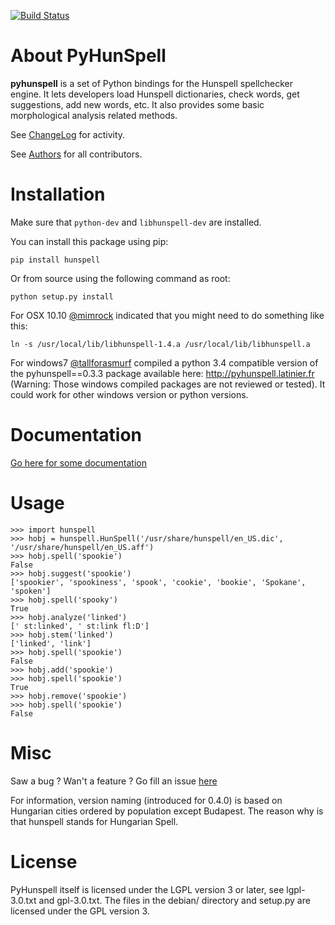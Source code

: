 [![Build Status](https://travis-ci.org/blatinier/pyhunspell.png)](https://travis-ci.org/blatinier/pyhunspell)

# About PyHunSpell

**pyhunspell** is a set of Python bindings for the Hunspell spellchecker
engine. It lets developers load Hunspell dictionaries, check words, get
suggestions, add new words, etc. It also provides some basic morphological
analysis related methods.

See [ChangeLog](https://github.com/blatinier/pyhunspell/blob/master/CHANGELOG.md) for activity.

See [Authors](https://github.com/blatinier/pyhunspell/blob/master/AUTHORS.md) for all contributors.

# Installation

Make sure that `python-dev` and `libhunspell-dev` are installed.

You can install this package using pip:

```
pip install hunspell
```

Or from source using the following command as root:

```
python setup.py install
```

For OSX 10.10 [@mimrock](https://github.com/mimrock) indicated that you might need to do something like this:

```
ln -s /usr/local/lib/libhunspell-1.4.a /usr/local/lib/libhunspell.a
```

For windows7 [@tallforasmurf](https://github.com/tallforasmurf) compiled a python 3.4 compatible version of the pyhunspell==0.3.3 package available here: http://pyhunspell.latinier.fr
(Warning: Those windows compiled packages are not reviewed or tested). It could work for other windows version or python versions.

# Documentation

[Go here for some documentation](https://github.com/blatinier/pyhunspell/wiki/Documentation)

# Usage
```
>>> import hunspell
>>> hobj = hunspell.HunSpell('/usr/share/hunspell/en_US.dic', '/usr/share/hunspell/en_US.aff')
>>> hobj.spell('spookie')
False
>>> hobj.suggest('spookie')
['spookier', 'spookiness', 'spook', 'cookie', 'bookie', 'Spokane', 'spoken']
>>> hobj.spell('spooky')
True
>>> hobj.analyze('linked')
[' st:linked', ' st:link fl:D']
>>> hobj.stem('linked')
['linked', 'link']
>>> hobj.spell('spookie')
False
>>> hobj.add('spookie')
>>> hobj.spell('spookie')
True
>>> hobj.remove('spookie')
>>> hobj.spell('spookie')
False
```

# Misc

Saw a bug ? Wan't a feature ? Go fill an issue [here](https://github.com/blatinier/pyhunspell/issues)

For information, version naming (introduced for 0.4.0) is based on Hungarian cities ordered by population except Budapest.
The reason why is that hunspell stands for Hungarian Spell.

# License

PyHunspell itself is licensed under the LGPL version 3 or later, see
lgpl-3.0.txt and gpl-3.0.txt. The files in the debian/ directory and setup.py
are licensed under the GPL version 3.
